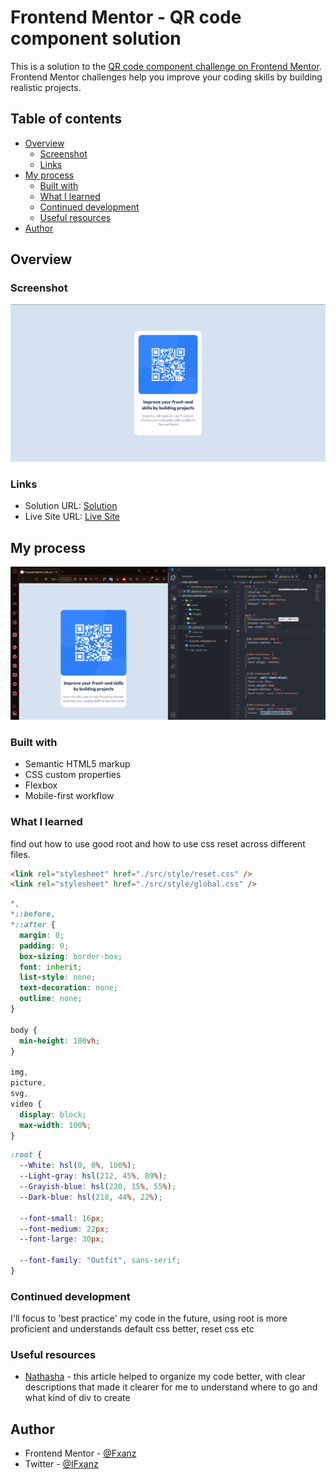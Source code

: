 # Frontend Mentor - QR code component solution

This is a solution to the [QR code component challenge on Frontend Mentor](https://www.frontendmentor.io/challenges/qr-code-component-iux_sIO_H). Frontend Mentor challenges help you improve your coding skills by building realistic projects.

## Table of contents

- [Overview](#overview)
  - [Screenshot](#screenshot)
  - [Links](#links)
- [My process](#my-process)
  - [Built with](#built-with)
  - [What I learned](#what-i-learned)
  - [Continued development](#continued-development)
  - [Useful resources](#useful-resources)
- [Author](#author)

## Overview

### Screenshot

![](./src/assets/images/Result.png)

### Links

- Solution URL: [Solution](https://www.frontendmentor.io/solutions/qr-code-component-using-html-css-9kojabnwDp)
- Live Site URL: [Live Site](https://all-frontendmentor.vercel.app/QR%20Code)

## My process

![](./src/assets/images/Process.png)

### Built with

- Semantic HTML5 markup
- CSS custom properties
- Flexbox
- Mobile-first workflow

### What I learned

find out how to use good root and how to use css reset across different files.

```html
<link rel="stylesheet" href="./src/style/reset.css" /> 
<link rel="stylesheet" href="./src/style/global.css" />
```

```css
*,
*::before,
*::after {
  margin: 0;
  padding: 0;
  box-sizing: border-box;
  font: inherit;
  list-style: none;
  text-decoration: none;
  outline: none;
}

body {
  min-height: 100vh;
}

img,
picture,
svg,
video {
  display: block;
  max-width: 100%;
}
```

```css
:root {
  --White: hsl(0, 0%, 100%);
  --Light-gray: hsl(212, 45%, 89%);
  --Grayish-blue: hsl(220, 15%, 55%);
  --Dark-blue: hsl(218, 44%, 22%);

  --font-small: 16px;
  --font-medium: 22px;
  --font-large: 30px;

  --font-family: "Outfit", sans-serif;
}
```

### Continued development

I'll focus to 'best practice' my code in the future, using root is more proficient and understands default css better, reset css etc

### Useful resources

- [Nathasha](https://uxplanet.org/challenge-009-qr-code-component-535916bbd967) - this article helped to organize my code better, with clear descriptions that made it clearer for me to understand where to go and what kind of div to create

## Author

- Frontend Mentor - [@Fxanz](https://www.frontendmentor.io/profile/Fxanz)
- Twitter - [@IFxanz](https://www.twitter.com/IFxanz)
